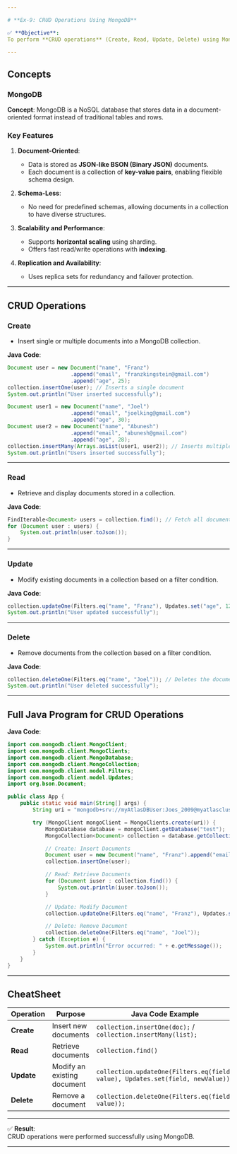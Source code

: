 ```yaml
---

# **Ex-9: CRUD Operations Using MongoDB**

✅ **Objective**:  
To perform **CRUD operations** (Create, Read, Update, Delete) using MongoDB and understand how MongoDB stores and retrieves data dynamically.

---
```


## **Concepts**

### **MongoDB**  
**Concept**: MongoDB is a NoSQL database that stores data in a document-oriented format instead of traditional tables and rows.  

### **Key Features**  
1. **Document-Oriented**:  
   - Data is stored as **JSON-like BSON (Binary JSON)** documents.  
   - Each document is a collection of **key-value pairs**, enabling flexible schema design.  

2. **Schema-Less**:  
   - No need for predefined schemas, allowing documents in a collection to have diverse structures.  

3. **Scalability and Performance**:  
   - Supports **horizontal scaling** using sharding.  
   - Offers fast read/write operations with **indexing**.  

4. **Replication and Availability**:  
   - Uses replica sets for redundancy and failover protection.  

---

## **CRUD Operations**

### **Create**  
- Insert single or multiple documents into a MongoDB collection.  

**Java Code**:  
```java
Document user = new Document("name", "Franz")
                    .append("email", "franzkingstein@gmail.com")
                    .append("age", 25);
collection.insertOne(user); // Inserts a single document
System.out.println("User inserted successfully");

Document user1 = new Document("name", "Joel")
                    .append("email", "joelking@gmail.com")
                    .append("age", 30);
Document user2 = new Document("name", "Abunesh")
                    .append("email", "abunesh@gmail.com")
                    .append("age", 28);
collection.insertMany(Arrays.asList(user1, user2)); // Inserts multiple documents
System.out.println("Users inserted successfully");
```

---

### **Read**  
- Retrieve and display documents stored in a collection.  

**Java Code**:  
```java
FindIterable<Document> users = collection.find(); // Fetch all documents
for (Document user : users) {
    System.out.println(user.toJson());
}
```

---

### **Update**  
- Modify existing documents in a collection based on a filter condition.  

**Java Code**:  
```java
collection.updateOne(Filters.eq("name", "Franz"), Updates.set("age", 12)); // Updates age to 12
System.out.println("User updated successfully");
```

---

### **Delete**  
- Remove documents from the collection based on a filter condition.  

**Java Code**:  
```java
collection.deleteOne(Filters.eq("name", "Joel")); // Deletes the document with name "Joel"
System.out.println("User deleted successfully");
```

---

## **Full Java Program for CRUD Operations**

**Java Code**:  
```java
import com.mongodb.client.MongoClient;
import com.mongodb.client.MongoClients;
import com.mongodb.client.MongoDatabase;
import com.mongodb.client.MongoCollection;
import com.mongodb.client.model.Filters;
import com.mongodb.client.model.Updates;
import org.bson.Document;

public class App {
    public static void main(String[] args) {
        String uri = "mongodb+srv://myAtlasDBUser:Joes_2009@myatlasclusteredu.mongodb.net/?retryWrites=true&w=majority&appName=myAtlasClusterEDU";

        try (MongoClient mongoClient = MongoClients.create(uri)) {
            MongoDatabase database = mongoClient.getDatabase("test");
            MongoCollection<Document> collection = database.getCollection("user");

            // Create: Insert Documents
            Document user = new Document("name", "Franz").append("email", "franzkingstein@gmail.com").append("age", 25);
            collection.insertOne(user);

            // Read: Retrieve Documents
            for (Document iuser : collection.find()) {
                System.out.println(iuser.toJson());
            }

            // Update: Modify Document
            collection.updateOne(Filters.eq("name", "Franz"), Updates.set("age", 12));

            // Delete: Remove Document
            collection.deleteOne(Filters.eq("name", "Joel"));
        } catch (Exception e) {
            System.out.println("Error occurred: " + e.getMessage());
        }
    }
}
```

---

## **CheatSheet**

| **Operation** | **Purpose**                    | **Java Code Example**                                     |
|---------------|--------------------------------|----------------------------------------------------------|
| **Create**    | Insert new documents           | `collection.insertOne(doc);` / `collection.insertMany(list);` |
| **Read**      | Retrieve documents             | `collection.find()`                                      |
| **Update**    | Modify an existing document    | `collection.updateOne(Filters.eq(field, value), Updates.set(field, newValue));` |
| **Delete**    | Remove a document              | `collection.deleteOne(Filters.eq(field, value));`        |

---

✅ **Result**:  
CRUD operations were performed successfully using MongoDB.

---
